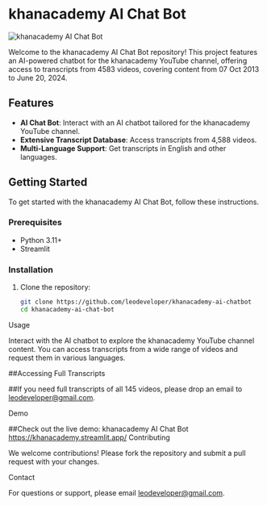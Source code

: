 # khanacademy AI Chat Bot

![khanacademy AI Chat Bot](https://github.com/leodeveloper/khanacademy-ai-chatbot/blob/main/khanacadmy.png)

Welcome to the khanacademy AI Chat Bot repository! This project features an AI-powered chatbot for the khanacademy YouTube channel, offering access to transcripts from 4583 videos, covering content from 07 Oct 2013 to June 20, 2024.

## Features
- **AI Chat Bot**: Interact with an AI chatbot tailored for the khanacademy YouTube channel.
- **Extensive Transcript Database**: Access transcripts from 4,588 videos.
- **Multi-Language Support**: Get transcripts in English and other languages.

## Getting Started
To get started with the khanacademy AI Chat Bot, follow these instructions.

### Prerequisites

- Python 3.11+
- Streamlit

### Installation

1. Clone the repository:
   ```bash
   git clone https://github.com/leodeveloper/khanacademy-ai-chatbot
   cd khanacademy-ai-chat-bot

Usage

Interact with the AI chatbot to explore the khanacademy YouTube channel content. You can access transcripts from a wide range of videos and request them in various languages.

##Accessing Full Transcripts

##If you need full transcripts of all 145 videos, please drop an email to leodeveloper@gmail.com.

Demo

##Check out the live demo: khanacademy AI Chat Bot https://khanacademy.streamlit.app/
Contributing

We welcome contributions! Please fork the repository and submit a pull request with your changes.

Contact

For questions or support, please email leodeveloper@gmail.com.
